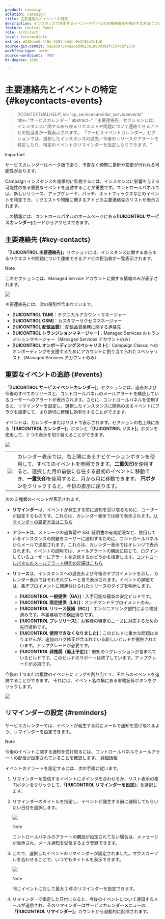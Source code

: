 ```yaml
---
product: campaign
solution: Campaign
title: 主要連絡先とイベントの特定
description: インスタンスで発生するイベントやアドビの主要連絡先を特定する方法について説明します。
feature: Control Panel
role: Architect
level: Intermediate
exl-id: d230aae6-4f0e-4201-bb3c-0e3f83a7c1b8
source-git-commit: 5e2a5975a4a2ced4b23a18900309fc537daf13c0
workflow-type: tm+mt
source-wordcount: '780'
ht-degree: 100%

---
```


# 主要連絡先とイベントの特定 {#keycontacts-events}

>[!CONTEXTUALHELP]
>id="cp_servicecalendar_serviceevents"
>title="サービスカレンダー"
>abstract="「主要連絡先」セクションには、インスタンスに関するあらゆるリクエストや問題について連絡できるアドビの担当者が一覧表示されます。 「サービスイベントカレンダー」セクションでは、選択したインスタンスの過去／今後のリリースやアラートを特定したり、特定のイベントのリマインダーを設定したりできます。"

>[!IMPORTANT]
>
>サービスカレンダーはベータ版であり、予告なく頻繁に更新や変更が行われる可能性があります。

Campaign インスタンスを効果的に監視するには、インスタンスに影響を与える可能性のある重要なイベントを追跡することが重要です。コントロールパネルでは、新しいリリース、アップグレード、パッチ、ホットフィックスなどのイベントを特定でき、リクエストや問題に関するアドビの主要連絡先のリストが表示されます。

この情報には、コントロールパネルのホームページにある&#x200B;**[!UICONTROL サービスカレンダー]**&#x200B;カードからアクセスできます。

## 主要連絡先 {#key-contacts}

「**[!UICONTROL 主要連絡先]**」セクションには、インスタンスに関するあらゆるリクエストや問題について連絡できるアドビの担当者が一覧表示されます。

>[!NOTE]
>
>このセクションには、Managed Service アカウントに関する情報のみが表示されます。

![](assets/service-events-contacts.png)

主要連絡先には、次の役割が含まれています。

* **[!UICONTROL TAM]**：テクニカルアカウントマネージャー
* **[!UICONTROL CSM]**：カスタマーサクセスマネージャー
* **[!UICONTROL 配信品質]**：配信品質業務に関する連絡先
* **[!UICONTROL トランジションマネージャー]**：Managed Services のトランジションマネージャー（Managed Services アカウントのみ）
* **[!UICONTROL オンボーディングスペシャリスト]**：Campaign Classic へのオンボーディングを支援するためにアカウントに割り当てられたスペシャリスト（Managed Services アカウントのみ）

## 重要なイベントの追跡 {#events}

「**[!UICONTROL サービスイベントカレンダー]**」セクションには、過去および今後のすべてのリリースと、コントロールパネルのメールアラートを購読しているユーザーへのアラートが表示されます。さらに、コントロールパネルを使用すると、リマインダーを設定し、選択したインスタンスに関係のあるイベントにフラグを設定して、より適切に整理し効率化することができます。

イベントは、カレンダーまたはリストで表示されます。セクションの右上隅にある「**[!UICONTROL カレンダー]**」ボタンと「**[!UICONTROL リスト]**」ボタンを使用して、2 つの表示を切り替えることができます。

![](assets/service-events-calendar.png)

<table><tr style="border: 0;">
<td><img src="assets/do-not-localize/nav-buttons.png">
</td><td>カレンダー表示では、右上隅にあるナビゲーションボタンを使用して、すべてのイベントを参照できます。<b>二重矢印</b>を使用すると、選択した月の前後に存在する最初のイベントに移動でき、<b>一重矢印</b>を使用すると、月から月に移動できます。 <b>円ボタン</b>をクリックすると、今日の表示に戻ります。</td>
</tr></table>

次の 3 種類のイベントが表示されます。

* **リマインダー**&#x200B;は、イベントが発生する前に通知を受け取るために、ユーザーが設定するものです。これらは、カレンダー表示では緑で表示されます。[リマインダーの設定方法はこちら](#reminders)
* **アラート**&#x200B;は、ストレージの過負荷や SSL 証明書の有効期限など、使用しているインスタンスの問題をユーザーに通知するために、コントロールパネルからメールで送信されます。これらは、カレンダー表示ではオレンジで表示されます。イベントの説明では、メールアラートの購読に応じて、ログインしているユーザーにアラートを送信するかどうかを指定します。[コントロールパネルのメールアラート機能の詳細はこちら](../performance-monitoring/using/email-alerting.md)

* **リリース**&#x200B;は、インスタンスへの過去および今後のデプロイメントを示し、カレンダー表示ではそれぞれグレーと青で表示されます。イベントの詳細では、各デプロイメントに関連付けられたリリースのタイプを明示します。

   * **[!UICONTROL 一般提供（GA）]**：入手可能な最新の安定ビルドです。
   * **[!UICONTROL 限定提供（LA）]**：オンデマンドデプロイメントのみ。
   * **[!UICONTROL リリース候補（RC）]**：エンジニアリング部門により検証済みです。本番環境での検証待ちです。
   * **[!UICONTROL プレリリース]**：お客様の特定のニーズに対応するための先行提供です。
   * **[!UICONTROL 使用できなくなりました]**：このビルドに重大な問題はありませんが、追加のバグ修正が含まれている新しいビルドが提供されています。アップグレードが必要です。
   * **[!UICONTROL 非推奨（廃止予定）]**：既知のリグレッションが含まれているビルドです。このビルドのサポートは終了しています。アップグレードが必須です。

今後の 1 つまたは複数のイベントにフラグを割り当てて、それらのイベントを追跡することができます。 それには、イベント名の横にある省略記号ボタンをクリックします。

![](assets/service-events-flag.png)

## リマインダーの設定 {#reminders}

サービスカレンダーでは、イベントが発生する前にメールで通知を受け取れるよう、リマインダーを設定できます。

>[!NOTE]
>
>今後のイベントに関する通知を受け取るには、コントロールパネルでメールアラートの配信が設定されていることを確認します。 [詳細情報](../performance-monitoring/using/email-alerting.md)

イベントのアラートを設定するには、次の手順に従います。

1. リマインダーを受信するイベントにポインタを合わせるか、リスト表示の楕円ボタンをクリックして、「**[!UICONTROL リマインダーを設定]**」を選択します。

1. リマインダーのタイトルを指定し、イベントが発生する前に通知してもらいたい日付を選択します。

   ![](assets/service-events-set-reminder.png)

   >[!NOTE]
   >
   >コントロールパネルのアラートの購読が設定されてない場合は、メッセージが表示され、メール通知を受信するよう登録できます。

1. これで、選択したイベントのリマインダーが設定されました。マウスカーソルを合わせることで、いつでもタイトルを表示できます。

   ![](assets/service-events-reminder.png)

   >[!NOTE]
   >
   >同じイベントに対して最大 2 件のリマインダーを設定できます。

1. リマインダーで指定した日付になると、今後のイベントについて通知するメールが送信され、そのリマインダーはサービスカレンダーメニューの「**[!UICONTROL リマインダー]**」カウントから自動的に削除されます。
